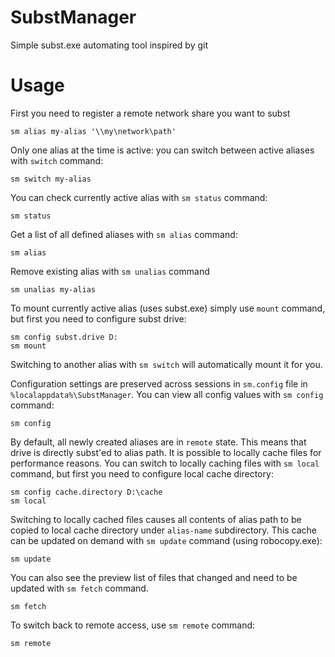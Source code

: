 # SubstManager
Simple subst.exe automating tool inspired by git

# Usage

First you need to register a remote network share you want to subst
```
sm alias my-alias '\\my\network\path'
```

Only one alias at the time is active: you can switch between active aliases with `switch` command:
```
sm switch my-alias
```

You can check currently active alias with `sm status` command:
```
sm status
```

Get a list of all defined aliases with `sm alias` command:
```
sm alias
```

Remove existing alias with `sm unalias` command
```
sm unalias my-alias
```

To mount currently active alias (uses subst.exe) simply use `mount` command, but first you need to configure subst drive:
```
sm config subst.drive D:
sm mount
```
Switching to another alias with `sm switch` will automatically mount it for you.

Configuration settings are preserved across sessions in `sm.config` file in `%localappdata%\SubstManager`. You can view all config values with `sm config` command:
```
sm config
```

By default, all newly created aliases are in `remote` state. This means that drive is directly subst'ed to alias path. It is possible to locally cache files for performance reasons. You can switch to locally caching files with `sm local` command,
but first you need to configure local cache directory:
```
sm config cache.directory D:\cache
sm local
```
Switching to locally cached files causes all contents of alias path to be copied to local cache directory under `alias-name` subdirectory. This cache can be updated on demand with `sm update` command (using robocopy.exe):
```
sm update
```
You can also see the preview list of files that changed and need to be updated with `sm fetch` command.
```
sm fetch
```
To switch back to remote access, use `sm remote` command:
```
sm remote
```





